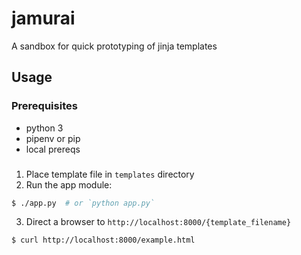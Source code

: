 # jamurai
A sandbox for quick prototyping of jinja templates

## Usage
### Prerequisites
- python 3
- pipenv or pip
- local prereqs

###
1. Place template file in `templates` directory
2. Run the app module:
  ```bash
  $ ./app.py  # or `python app.py`
  ```
3. Direct a browser to `http://localhost:8000/{template_filename}`
  ```bash
  $ curl http://localhost:8000/example.html
  ```

